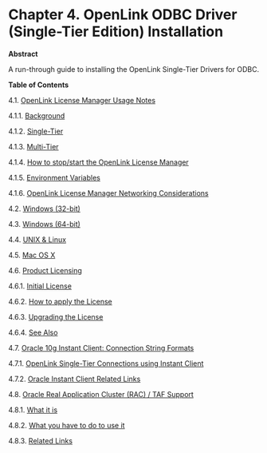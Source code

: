 <div id="lite_installation" class="chapter">

<div class="titlepage">

<div>

<div>

# Chapter 4. OpenLink ODBC Driver (Single-Tier Edition) Installation

</div>

<div>

<div class="abstract">

**Abstract**

A run-through guide to installing the OpenLink Single-Tier Drivers for
ODBC.

</div>

</div>

</div>

</div>

<div class="toc">

**Table of Contents**

<span class="section">4.1. [OpenLink License Manager Usage
Notes](lite_oplmgr.html) </span>

<span class="section">4.1.1.
[Background](lite_oplmgr.html#lite_oplmgrbckgrnd) </span>

<span class="section">4.1.2.
[Single-Tier](lite_oplmgr.html#lite_oplmgrst) </span>

<span class="section">4.1.3.
[Multi-Tier](lite_oplmgr.html#lite_oplmgrmt) </span>

<span class="section">4.1.4. [How to stop/start the OpenLink License
Manager](lite_oplmgr.html#lite_oplmgrhowto) </span>

<span class="section">4.1.5. [Environment
Variables](lite_oplmgr.html#lite_oplmgrenvvar) </span>

<span class="section">4.1.6. [OpenLink License Manager Networking
Considerations](lite_oplmgr.html#lite_oplmgrnetwork) </span>

<span class="section">4.2. [Windows
(32-bit)](lite_wininstall.html)</span>

<span class="section">4.3. [Windows
(64-bit)](lite_lt64bitinst.html)</span>

<span class="section">4.4. [UNIX & Linux](lite_uliteinst.html)</span>

<span class="section">4.5. [Mac OS X](lite_osxinstall.html)</span>

<span class="section">4.6. [Product
Licensing](lite_productlic.html)</span>

<span class="section">4.6.1. [Initial
License](lite_productlic.html#lite_startlic)</span>

<span class="section">4.6.2. [How to apply the
License](lite_productlic.html#lite_applylic)</span>

<span class="section">4.6.3. [Upgrading the
License](lite_productlic.html#lite_getlic)</span>

<span class="section">4.6.4. [See
Also](lite_productlic.html#id1361)</span>

<span class="section">4.7. [Oracle 10g Instant Client: Connection String
Formats](lite_orainstantclient.html)</span>

<span class="section">4.7.1. [OpenLink Single-Tier Connections using
Instant
Client](lite_orainstantclient.html#lite_orainstclientlite)</span>

<span class="section">4.7.2. [Oracle Instant Client Related
Links](lite_orainstantclient.html#lite_orainstclientrelatedlinks)</span>

<span class="section">4.8. [Oracle Real Application Cluster (RAC) / TAF
Support](lite_udauserrac.html)</span>

<span class="section">4.8.1. [What it
is](lite_udauserrac.html#lite_udauserracwhat)</span>

<span class="section">4.8.2. [What you have to do to use
it](lite_udauserrac.html#lite_udauserrachowto)</span>

<span class="section">4.8.3. [Related
Links](lite_udauserrac.html#lite_udauserracrelatedlinks)</span>

</div>

</div>
